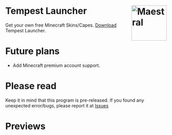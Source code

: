 # Tempest Launcher <img src="https://i.imgur.com/1wfpYd5.png" align="right" title="Maestral" width="110" height="110">
Get your own free Minecraft Skins/Capes. [Download](https://github.com/GoodDay360/Tempest-Launcher/releases/tag/1.0) Tempest Launcher.  
# Future plans
- Add Minecraft premium account support.
# Please read
Keep it in mind that this program is pre-released. If you found any unexpected error/bugs, please report it at [Issues](https://github.com/GoodDay360/Tempest-Launccher/issues)
# Previews
